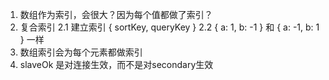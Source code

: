 1. 数组作为索引，会很大？因为每个值都做了索引？
2. 复合索引 
2.1 建立索引 { sortKey, queryKey }
2.2 { a: 1, b: -1 } 和 { a: -1, b: 1 } 一样
3. 数组索引会为每个元素都做索引
4. slaveOk 是对连接生效，而不是对secondary生效
